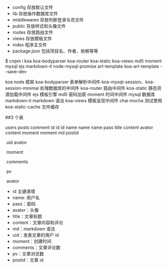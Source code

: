 - config 存放默认文件
- lib 存放操作数据库文件
- middlewares 存放判断登录与否文件
- public 存放样式和头像文件
- routes 存放路由文件
- views 存放模板文件
- index 程序主文件
- package.json 包括项目名、作者、依赖等等

\$ cnpm i koa koa-bodyparser koa-router koa-static koa-views md5 moment mysql ejs markdown-it node-mysql-promise art-template koa-art-template --save-dev

koa node 框架
koa-bodyparser 表单解析中间件
koa-mysql-session、koa-session-minimal 处理数据库的中间件
koa-router 路由中间件
koa-static 静态资源加载中间件
ejs 模板引擎
md5 密码加密
moment 时间中间件
mysql 数据库
markdown-it markdown 语法
koa-views 模板呈现中间件
chai mocha 测试使用
koa-static-cache 文件缓存

##3 个表

users posts comment
id id id
name name name
pass title content
avator content moment
moment md postid

​ uid avator

​ moment

​ comments

​ pv

​ avator

- id 主键递增
- name: 用户名
- pass：密码
- avator：头像
- title：文章标题
- content：文章内容和评论
- md：markdown 语法
- uid：发表文章的用户 id
- moment：创建时间
- comments：文章评论数
- pv：文章浏览数
- postid：文章 id
